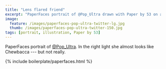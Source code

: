 ```yaml
---
title: "Lens flared friend"
excerpt: "PaperFaces portrait of @Pop_Ultra drawn with Paper by 53 on an iPad."
image: 
  feature: /images/paperfaces-pop-ultra-twitter-lg.jpg
  thumb: /images/paperfaces-pop-ultra-twitter-150.jpg
tags: [portrait, illustration, Paper by 53]
---
```


PaperFaces portrait of [@Pop_Ultra](http://twitter.com/Pop_Ultra). In the right light she almost looks like Chewbacca --- but not really.

{% include boilerplate/paperfaces.html %}